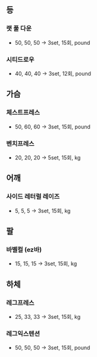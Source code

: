 ## 등

### 랫 풀 다운

- 50, 50, 50 -> 3set, 15회, pound

### 시티드로우

- 40, 40, 40 -> 3set, 12회, pound

## 가슴

### 체스트프레스

- 50, 60, 60 -> 3set, 15회, pound

### 벤치프레스

- 20, 20, 20 -> 5set, 15회, kg

## 어깨

### 사이드 레터럴 레이즈

- 5, 5, 5 -> 3set, 15회, kg

## 팔

### 바벨컬 (ez바)

- 15, 15, 15 -> 3set, 15회, kg

## 하체

### 레그프레스

- 25, 33, 33 -> 3set, 15회, kg

### 레그익스텐션

- 50, 50, 50 -> 3set, 15회, pound
